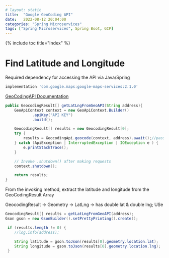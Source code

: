 ```yaml
---
# layout: static
title:  "Google GeoCoding API"
date:   2022-08-12 20:04:00
categories: "Spring Microservices"
tags: ["Spring Microservices", Spring Boot, GCP]
---
```

{% include toc title="Index" %}

# Find Latitude and Longitude

Required dependency for accessing the API via Java/Spring

```sh
implementation 'com.google.maps:google-maps-services:2.1.0'
```

[GeoCodingAPI Documentation](https://developers.google.com/maps/documentation/geocoding/requests-geocoding)

```java
public GeocodingResult[] getLatLngFromGeoAPI(String address){
    GeoApiContext context = new GeoApiContext.Builder()
            .apiKey("API KEY")
            .build();

    GeocodingResult[] results = new GeocodingResult[0];
    try {
        results = GeocodingApi.geocode(context, address).await();//pass postal address
    } catch (ApiException | InterruptedException | IOException e ) {
        e.printStackTrace();
    }

    // Invoke .shutdown() after making requests
    context.shutdown();

    return results;
}

```

From the invoking method, extract the latitude and longitude from the
GeoCodingResult Array

GeocodingResult -> Geometry -> LatLng -> has double lat & double lng;
USe

```java
GeocodingResult[] results = getLatLngFromGeoAPI(address);
Gson gson = new GsonBuilder().setPrettyPrinting().create();

 if (results.length != 0) {
    //log.info(address);

    String latitude = gson.toJson(results[0].geometry.location.lat);
    String longitude = gson.toJson(results[0].geometry.location.lng);
 }
```